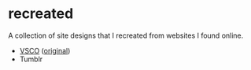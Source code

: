 # recreated

A collection of site designs that I recreated from websites I found online.

- [VSCO](https://jemimaabu.github.io/recreated/vsco.html) ([original](https://vsco.co/))
- Tumblr
